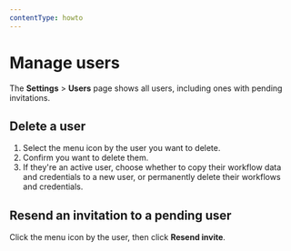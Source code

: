 ```yaml
---
contentType: howto
---
```


# Manage users

The **Settings** > **Users** page shows all users, including ones with pending invitations.

## Delete a user

1. Select the menu icon by the user you want to delete.
2. Confirm you want to delete them.
3. If they're an active user, choose whether to copy their workflow data and credentials to a new user, or permanently delete their workflows and credentials.

## Resend an invitation to a pending user

Click the menu icon by the user, then click **Resend invite**.
